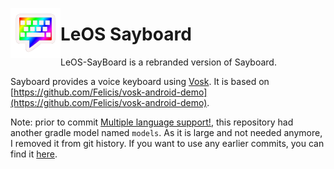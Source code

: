 <img align="left" width="80" height="80"
src="app/src/main/ic_launcher-playstore.png" alt="App icon">

# LeOS Sayboard

LeOS-SayBoard is a rebranded version of Sayboard.

Sayboard provides a voice keyboard using [Vosk](https://alphacephei.com/vosk/android).
It is based on [https://github.com/Felicis/vosk-android-demo](https://github.com/Felicis/vosk-android-demo).

Note: prior to commit [Multiple language support!](https://github.com/ElishaAz/Sayboard/commit/9d61c774e6eb623c2b8603a85a5bd73d98ab9af1),
this repository had another gradle model named `models`. As it is large and not needed anymore, I removed it from git history.
If you want to use any earlier commits, you can find it [here](https://github.com/Felicis/vosk-android-demo/tree/master/models).
